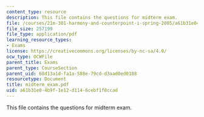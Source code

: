 ```yaml
---
content_type: resource
description: This file contains the questions for midterm exam.
file: /courses/21m-301-harmony-and-counterpoint-i-spring-2005/a61b31e04b9f1e12d1146cebf1f8ccad_midterm_exam.pdf
file_size: 257199
file_type: application/pdf
learning_resource_types:
- Exams
license: https://creativecommons.org/licenses/by-nc-sa/4.0/
ocw_type: OCWFile
parent_title: Exams
parent_type: CourseSection
parent_uid: 68d13a1d-fa1a-588e-79cd-d3aad0ed0188
resourcetype: Document
title: midterm_exam.pdf
uid: a61b31e0-4b9f-1e12-d114-6cebf1f8ccad
---
```

This file contains the questions for midterm exam.